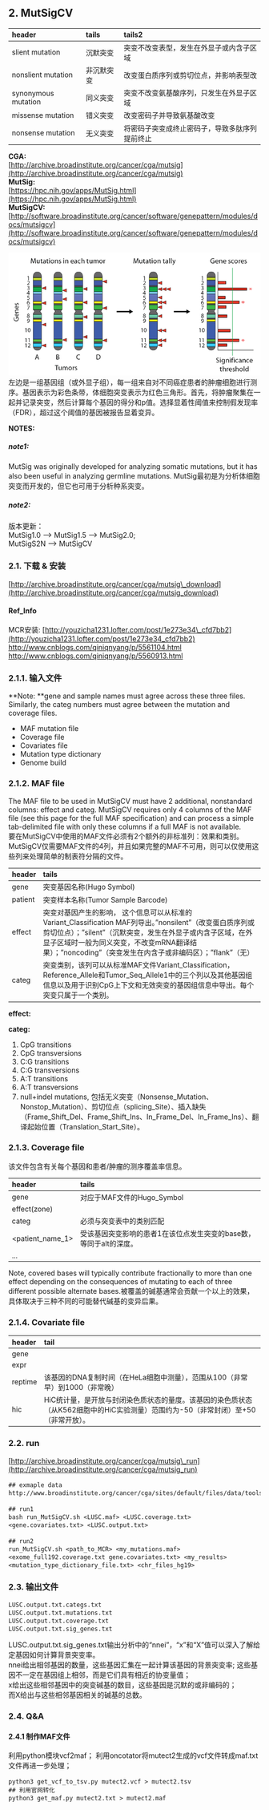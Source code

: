 ## 2. MutSigCV

| header | tails | tails2 |
| :--- | :--- | :--- |
| slient mutation | 沉默突变 | 突变不改变表型，发生在外显子或内含子区域 |
| nonslient mutation | 非沉默突变 | 改变蛋白质序列或剪切位点，并影响表型改 |
| synonymous mutation | 同义突变 | 突变不改变氨基酸序列，只发生在外显子区域 |
| missense mutation | 错义突变 | 改变密码子并导致氨基酸改变 |
| nonsense mutation | 无义突变 | 将密码子突变成终止密码子，导致多肽序列提前终止 |

**CGA:**  
[http://archive.broadinstitute.org/cancer/cga/mutsig](http://archive.broadinstitute.org/cancer/cga/mutsig)  
**MutSig:**  
[https://hpc.nih.gov/apps/MutSig.html](https://hpc.nih.gov/apps/MutSig.html)  
**MutSigCV:**  
[http://software.broadinstitute.org/cancer/software/genepattern/modules/docs/mutsigcv](http://software.broadinstitute.org/cancer/software/genepattern/modules/docs/mutsigcv)

![](/assets/mutsig_fig1.PNG)  
左边是一组基因组（或外显子组），每一组来自对不同癌症患者的肿瘤细胞进行测序。基因表示为彩色条带，体细胞突变表示为红色三角形。首先，将肿瘤聚集在一起并记录突变，然后计算每个基因的得分和p值。选择显着性阈值来控制假发现率（FDR），超过这个阈值的基因被报告显着变异。

**NOTES:**

##### note1:

MutSig was originally developed for analyzing somatic mutations, but it has also been useful in analyzing germline mutations. MutSig最初是为分析体细胞突变而开发的，但它也可用于分析种系突变。

##### note2:

版本更新：  
MutSig1.0 --&gt; MutSig1.5 --&gt; MutSig2.0;  
MutSigS2N --&gt; MutSigCV

### 2.1. 下载 & 安装

[http://archive.broadinstitute.org/cancer/cga/mutsig\_download](http://archive.broadinstitute.org/cancer/cga/mutsig_download)

#### Ref\_Info

MCR安装: [http://youzicha1231.lofter.com/post/1e273e34\_cfd7bb2](http://youzicha1231.lofter.com/post/1e273e34_cfd7bb2)
http://www.cnblogs.com/qiniqnyang/p/5561104.html
http://www.cnblogs.com/qiniqnyang/p/5560913.html

### 2.1.1. 输入文件

**Note: **gene and sample names must agree across these three files. Similarly, the categ numbers must agree between the mutation and coverage files.

* MAF mutation file
* Coverage file
* Covariates file
* Mutation type dictionary
* Genome build

### 2.1.2. MAF file

The MAF file to be used in MutSigCV must have 2 additional, nonstandard columns: effect and categ.  MutSigCV requires only 4 columns of the MAF file \(see this page for the full MAF specification\) and can process a simple tab-delimited file with only these columns if a full MAF is not available.  
要在MutSigCV中使用的MAF文件必须有2个额外的非标准列：效果和类别。MutSigCV仅需要MAF文件的4列，并且如果完整的MAF不可用，则可以仅使用这些列来处理简单的制表符分隔的文件。

| header | tails |
| :--- | :--- |
| gene | 突变基因名称\(Hugo Symbol\) |
| patient | 突变样本名称\(Tumor Sample Barcode\) |
| effect | 突变对基因产生的影响， 这个信息可以从标准的Variant\_Classification MAF列导出。”nonsilent”（改变蛋白质序列或剪切位点）；”silent”（沉默突变，发生在外显子或内含子区域，在外显子区域时一般为同义突变，不改变mRNA翻译结果）；”noncoding”（突变发生在内含子或非编码区）；”flank”（无） |
| categ | 突变类别，该列可以从标准MAF文件Variant\_Classification，Reference\_Allele和Tumor\_Seq\_Allele1中的三个列以及其他基因组信息以及用于识别CpG上下文和无效突变的基因组信息中导出。每个突变只属于一个类别。 |

**effect:**

**categ:**  
1. CpG transitions  
2. CpG transversions  
3. C:G transitions  
4. C:G transversions  
5. A:T transitions  
6. A:T transversions  
7. null+indel mutations, 包括无义突变（Nonsense\_Mutation、Nonstop\_Mutation）、剪切位点（splicing\_Site）、插入缺失（Frame\_Shift\_Del、Frame\_Shift\_Ins、In\_Frame\_Del、In\_Frame\_Ins）、翻译起始位置（Translation\_Start\_Site）。

### 2.1.3. Coverage file

该文件包含有关每个基因和患者/肿瘤的测序覆盖率信息。

| header | tails |
| :--- | :--- |
| gene | 对应于MAF文件的Hugo\_Symbol |
| effect\(zone\) |  |
| categ | 必须与突变表中的类别匹配 |
| &lt;patient\_name\_1&gt; | 受该基因突变影响的患者1在该位点发生突变的base数，等同于alt的深度。 |
| ... |  |

Note, covered bases will typically contribute fractionally to more than one effect depending on the consequences of mutating to each of three different possible alternate bases.被覆盖的碱基通常会贡献一个以上的效果，具体取决于三种不同的可能替代碱基的变异后果。

### 2.1.4. Covariate file

| header | tail |
| :--- | :--- |
| gene |  |
| expr |  |
| reptime | 该基因的DNA复制时间（在HeLa细胞中测量），范围从100（非常早）到1000（非常晚） |
| hic | HiC统计量，是开放与封闭染色质状态的量度。该基因的染色质状态（从K562细胞中的HiC实验测量）范围约为-50（非常封闭）至+50（非常开放）。 |

### 2.2. run

[http://archive.broadinstitute.org/cancer/cga/mutsig\_run](http://archive.broadinstitute.org/cancer/cga/mutsig_run)

```
## exmaple data
http://www.broadinstitute.org/cancer/cga/sites/default/files/data/tools/mutsig/LUSC.MutSigCV.input.data.v1.0.zip

## run1
bash run_MutSigCV.sh <LUSC.maf> <LUSC.coverage.txt> <gene.covariates.txt> <LUSC.output.txt>

## run2
run_MutSigCV.sh <path_to_MCR> <my_mutations.maf> <exome_full192.coverage.txt gene.covariates.txt> <my_results> <mutation_type_dictionary_file.txt> <chr_files_hg19>
```

### 2.3. 输出文件
```
LUSC.output.txt.categs.txt    
LUSC.output.txt.mutations.txt
LUSC.output.txt.coverage.txt 
LUSC.output.txt.sig_genes.txt
```

LUSC.output.txt.sig_genes.txt输出分析中的“nnei”，“x”和“X”值可以深入了解给定基因如何计算背景突变率。  
nnei给出相邻基因的数量，这些基因汇集在一起​​计算该基因的背景突变率; 这些基因不一定在基因组上相邻，而是它们具有相近的协变量值；  
x给出这些相邻基因中的突变碱基的数目，这些基因是沉默的或非编码的；  
而X给出与这些相邻基因相关的碱基的总数。

### 2.4. Q&A
#### 2.4.1 制作MAF文件
利用python模块vcf2maf；
利用oncotator将mutect2生成的vcf文件转成maf.txt文件再进一步处理；
```
python3 get_vcf_to_tsv.py mutect2.vcf > mutect2.tsv
## 利用官网转化
python3 get_maf.py mutect2.txt > mutect2.maf
```
